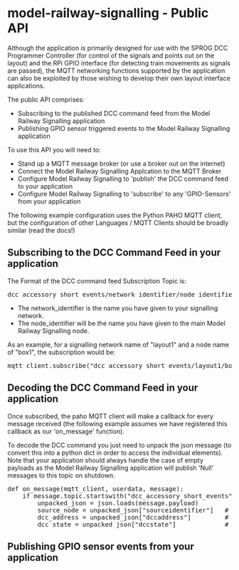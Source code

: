# model-railway-signalling - Public API

Although the application is primarily designed for use with the SPROG DCC Programmer Controller
(for control of the signals and points out on the layout) and the RPi GPIO interface (for detecting
train movements as signals are passed), the MQTT networking functions supported by the application
can also be exploited by those wishing to develop their own layout interface applications.

The public API comprises:

* Subscribing to the published DCC command feed from the Model Railway Signalling application
* Publishing GPIO sensor triggered events to the Model Railway Signalling application

To use this API you will need to:
* Stand up a MQTT message broker (or use a broker out on the internet)
* Connect the Model Railway Signalling Applcation to the MQTT Broker
* Configure Model Railway Signalling to 'publish' the DCC command feed to your application
* Configure Model Railway Signalling to 'subscribe' to any 'GPIO-Sensors' from your application

The following example configuration uses the Python PAHO MQTT client, but the configuration
of other Languages / MQTT Clients should be broadly similar (read the docs!)

## Subscribing to the DCC Command Feed in your application

The Format of the DCC command feed Subscription Topic is: 
<pre>
dcc_accessory_short_events/network_identifier/node_identifier-0/+
</pre>
* The network_identifier is the name you have given to your signalling network.
* The node_identifier will be the name you have given to the main Model Railway Signalling node.

As an example, for a signalling network name of "layout1" and a node name of "box1", the subscription would be:
<pre>
mqtt_client.subscribe("dcc_accessory_short_events/layout1/box1-0/+")
</pre>

## Decoding the DCC Command Feed in your application

Once subscribed, the paho MQTT client will make a callback for every message received (the following
example assumes we have registered this callback as our 'on_message' function).

To decode the DCC command you just need to unpack the json message (to convert this into a python dict in order
to access the individual elements). Note that your application should always handle the case of empty payloads 
as the Model Railway Signalling application will publish 'Null' messages to this topic on shutdown.
<pre>
def on_message(mqtt_client, userdata, message):
    if message.topic.startswith("dcc_accessory_short_events") and message.payload:
        unpacked_json = json.loads(message.payload)
        source_node = unpacked_json["sourceidentifier"]   # String - e.g. "box1-0"
        dcc_address = unpacked_json["dccaddress"]         # Integer (between 1 and 2047)
        dcc_state = unpacked_json["dccstate"]             # boolean (True or False)
</pre>

## Publishing GPIO sensor events from your application
